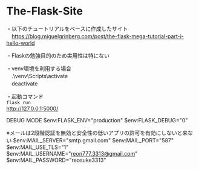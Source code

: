 # The-Flask-Site

・以下のチュートリアルをベースに作成したサイト  
　https://blog.miguelgrinberg.com/post/the-flask-mega-tutorial-part-i-hello-world

・Flaskの勉強目的のため実用性は特にない

・venv環境を利用する場合  
　.\venv\Scripts\activate  
　deactivate

・起動コマンド  
 `flask run`  
http://127.0.0.1:5000/

DEBUG MODE
$env:FLASK_ENV="production"
$env:FLASK_DEBUG="0"

※メールは2段階認証を無効と安全性の低いアプリの許可を有効にしないと来ない
$env:MAIL_SERVER="smtp.gmail.com"
$env:MAIL_PORT="587"
$env:MAIL_USE_TLS="1"
$env:MAIL_USERNAME="reon777.3313@gmail.com"
$env:MAIL_PASSWORD="reosuke3313"
